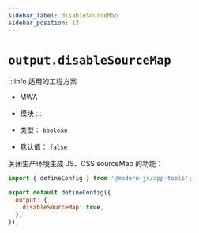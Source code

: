 ```yaml
---
sidebar_label: disableSourceMap
sidebar_position: 13
---
```

# `output.disableSourceMap`

:::info 适用的工程方案
* MWA
* 模块
:::

* 类型： `boolean`
* 默认值： `false`

关闭生产环境生成 JS、CSS sourceMap 的功能：

```javascript title="modern.config.js"
import { defineConfig } from '@modern-js/app-tools';

export default defineConfig({
  output: {
    disableSourceMap: true,
  },
});
```
